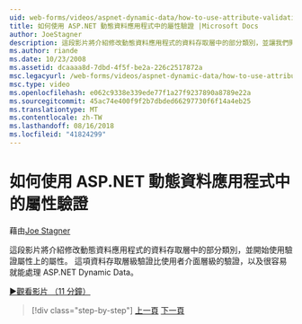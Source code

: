 ```yaml
---
uid: web-forms/videos/aspnet-dynamic-data/how-to-use-attribute-validation-in-aspnet-dynamic-data-applications
title: 如何使用 ASP.NET 動態資料應用程式中的屬性驗證 |Microsoft Docs
author: JoeStagner
description: 這段影片將介紹修改動態資料應用程式的資料存取層中的部分類別，並讓我們開始著手使用屬性焦 o...
ms.author: riande
ms.date: 10/23/2008
ms.assetid: dcaaaa8d-7dbd-4f5f-be2a-226c2517872a
msc.legacyurl: /web-forms/videos/aspnet-dynamic-data/how-to-use-attribute-validation-in-aspnet-dynamic-data-applications
msc.type: video
ms.openlocfilehash: e062c9338e339ede77f1a27f9237890a8789e22a
ms.sourcegitcommit: 45ac74e400f9f2b7dbded66297730f6f14a4eb25
ms.translationtype: MT
ms.contentlocale: zh-TW
ms.lasthandoff: 08/16/2018
ms.locfileid: "41824299"
---
```

<a name="how-to-use-attribute-validation-in-aspnet-dynamic-data-applications"></a>如何使用 ASP.NET 動態資料應用程式中的屬性驗證
====================
藉由[Joe Stagner](https://github.com/JoeStagner)

這段影片將介紹修改動態資料應用程式的資料存取層中的部分類別，並開始使用驗證屬性上的屬性。 這項資料存取層級驗證比使用者介面層級的驗證，以及很容易就能處理 ASP.NET Dynamic Data。

[&#9654;觀看影片 （11 分鐘）](https://channel9.msdn.com/Blogs/ASP-NET-Site-Videos/how-to-use-attribute-validation-in-aspnet-dynamic-data-applications)

> [!div class="step-by-step"]
> [上一頁](how-to-enable-table-specific-routing-in-dynamic-data-applications.md)
> [下一頁](how-to-implement-custom-field-validation-with-imperative-logic-in-vb-or-c.md)
